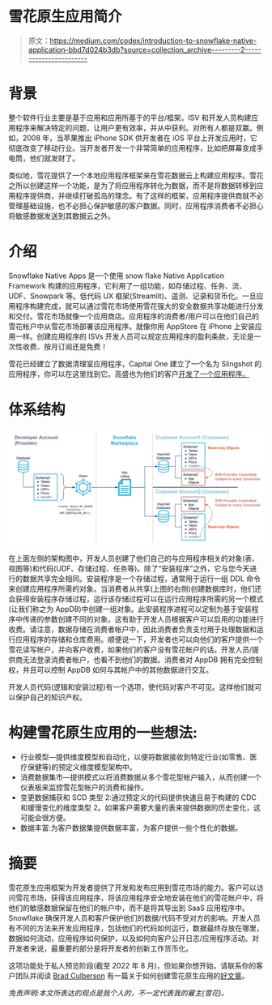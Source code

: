 # 雪花原生应用简介

> 原文：<https://medium.com/codex/introduction-to-snowflake-native-application-bbd7d024b3db?source=collection_archive---------2----------------------->

# 背景

整个软件行业主要是基于应用和应用所基于的平台/框架。ISV 和开发人员构建应用程序来解决特定的问题，让用户更有效率，并从中获利。对所有人都是双赢。例如，2008 年，当苹果推出 iPhone SDK 供开发者在 iOS 平台上开发应用时，它彻底改变了移动行业。当开发者开发一个非常简单的应用程序，比如把屏幕变成手电筒，他们就发财了。

类似地，雪花提供了一个本地应用程序框架来在雪花数据云上构建应用程序。雪花之所以创建这样一个功能，是为了将应用程序转化为数据，而不是将数据转移到应用程序提供商，并继续打破孤岛的理念。有了这样的框架，应用程序提供商就不必管理基础设施，也不必担心保护敏感的客户数据。同时，应用程序消费者不必担心将敏感数据发送到其数据云之外。

# 介绍

Snowflake Native Apps 是一个使用 snow flake Native Application Framework 构建的应用程序，它利用了一组功能，如存储过程、任务、流、UDF、Snowpark 等。低代码 UX 框架(Streamlit)、遥测、记录和货币化。一旦应用程序构建完成，就可以通过雪花市场使用雪花强大的安全数据共享功能进行分发和交付。雪花市场就像一个应用商店。应用程序的消费者/用户可以在他们自己的雪花帐户中从雪花市场部署该应用程序。就像你用 AppStore 在 iPhone 上安装应用一样。创建应用程序的 ISVs 开发人员可以规定应用程序的盈利条款，无论是一次性收费、按月订阅还是免费！

雪花已经建立了数据清理室应用程序，Capital One 建立了一个名为 Slingshot 的应用程序，你可以在这里找到它。高盛也为他们的客户[开发了一个应用程序。](https://developer.gs.com/blog/posts/legend-plus-snowflake-native-apps)

# 体系结构

![](img/5d3141b88239a0827de155d93b3d0047.png)

在上面左侧的架构图中，开发人员创建了他们自己的与应用程序相关的对象(表、视图等)和代码(UDF、存储过程、任务等)。除了“安装程序”之外，它与您今天进行的数据共享完全相同。安装程序是一个存储过程，通常用于运行一组 DDL 命令来创建应用程序所需的对象。当消费者从共享(上图的右侧)创建数据库时，他们还会获得安装程序存储过程，运行该存储过程可以在运行应用程序所需的另一个模式(让我们称之为 AppDB)中创建一组对象。此安装程序进程可以定制为基于安装程序中传递的参数创建不同的对象。这有助于开发人员根据客户可以启用的功能进行收费。请注意，数据存储在消费者帐户中，因此消费者负责支付用于处理数据和运行应用程序的存储和仓库费用。顺便说一下，开发者也可以向他们的客户提供一个雪花读写帐户，并向客户收费，如果他们的客户没有雪花帐户的话。开发人员/提供商无法登录消费者帐户，也看不到他们的数据。消费者对 AppDB 拥有完全控制权，并且可以控制 AppDB 如何与其帐户中的其他数据进行交互。

开发人员代码(逻辑和安装过程)有一个选项，使代码对客户不可见。这样他们就可以保护自己的知识产权。

# 构建雪花原生应用的一些想法:

*   行业模型—提供维度模型和自动化，以便将数据接收到特定行业(如零售、医疗保健等)的预定义维度模型架构中。
*   消费数据集市—提供模式以将消费数据从多个雪花型帐户输入，从而创建一个仪表板来监控雪花型帐户的消费和操作。
*   变更数据捕获和 SCD 类型 2:通过预定义的代码提供快速且易于构建的 CDC 和缓慢变化的维度类型 2。如果客户需要大量的表来提供数据的历史变化，这可能会很方便。
*   数据丰富:为客户数据集提供数据丰富，为客户提供一些个性化的数据。

# 摘要

雪花原生应用框架为开发者提供了开发和发布应用到雪花市场的能力。客户可以访问雪花市场，获得该应用程序，将该应用程序安全地安装在他们的雪花帐户中，将他们的敏感数据保留在他们的帐户中，而不是将其导出到 SaaS 应用程序中。Snowflake 确保开发人员和客户保护他们的数据/代码不受对方的影响。开发人员有不同的方法来开发应用程序，包括他们的代码如何运行，数据最终存放在哪里，数据如何流动，应用程序如何保护，以及如何向客户公开日志/应用程序活动。对开发者来说，最重要的部分是将开发者的创新工作货币化。

这项功能处于私人预览阶段(截至 2022 年 8 月)，但如果你想开始，请联系你的客户团队并阅读 [Brad Culberson](https://medium.com/u/34379116c51a?source=post_page-----bbd7d024b3db--------------------------------) 有一篇关于如何创建雪花原生应用的[好文章](/@bradculberson/my-first-native-application-on-snowflake-120b931d63c7)。

*免责声明:本文所表达的观点是我个人的，不一定代表我的雇主(雪花)。*